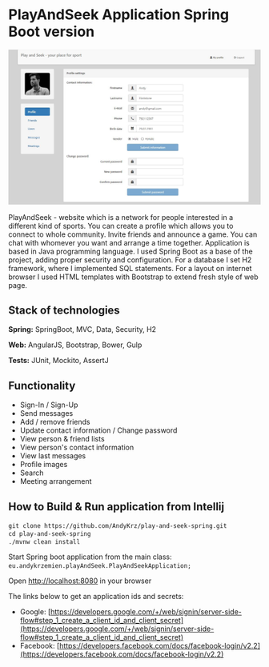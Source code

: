 # PlayAndSeek Application Spring Boot version 

![Spring Boot version of the Play And Seek](https://github.com/AndyKrz/PlayAndSeek/blob/main/PlayAndSeekView.jpg)

PlayAndSeek - website which is a network for people interested in a different kind of sports. 
You can create a profile which allows you to connect to whole community. Invite friends and announce a game. You can chat with whomever you want and arrange a time together. 
Application is based in Java programming language. I used Spring Boot as a base of the project, adding proper security and configuration. For a database I set H2 framework, where I implemented SQL statements. For a layout on internet browser I used HTML templates with Bootstrap to extend fresh style of web page. 


## Stack of technologies

**Spring:** SpringBoot, MVC, Data, Security, H2

**Web:** AngularJS, Bootstrap, Bower, Gulp

**Tests:** JUnit, Mockito, AssertJ

## Functionality

- Sign-In / Sign-Up
- Send messages
- Add / remove friends
- Update contact information / Change password
- View person & friend lists
- View person's contact information
- View last messages
- Profile images
- Search
- Meeting arrangement 


## How to Build & Run application from Intellij

```
git clone https://github.com/AndyKrz/play-and-seek-spring.git
cd play-and-seek-spring
./mvnw clean install
```
Start Spring boot application from the main class: `eu.andykrzemien.playAndSeek.PlayAndSeekApplication;`

Open [http://localhost:8080](http://localhost:8080) in your browser

The links below to get an application ids and secrets:

- Google: [https://developers.google.com/+/web/signin/server-side-flow#step_1_create_a_client_id_and_client_secret](https://developers.google.com/+/web/signin/server-side-flow#step_1_create_a_client_id_and_client_secret)
- Facebook: [https://developers.facebook.com/docs/facebook-login/v2.2](https://developers.facebook.com/docs/facebook-login/v2.2)
